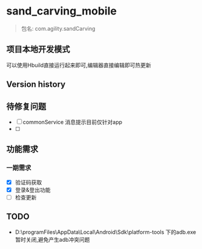 # sand_carving_mobile
> 包名: com.agility.sandCarving

## 项目本地开发模式

可以使用Hbuild直接运行起来即可,编辑器直接编辑即可热更新

## Version history

## 待修复问题

* [ ] commonService 消息提示目前仅针对app
* [ ]

## 功能需求
### 一期需求

* [x] 验证码获取
* [x] 登录&登出功能
* [ ] 检查更新

## TODO

* D:\programFiles\AppData\Local\Android\Sdk\platform-tools 下的adb.exe暂时关闭,避免产生adb冲突问题
